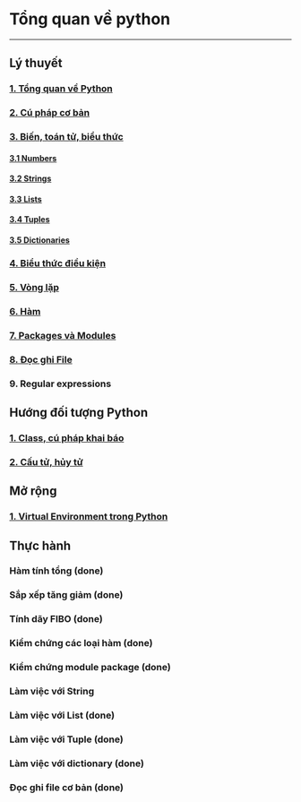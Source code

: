 # Tổng quan về python
---
## Lý thuyết
### [1. Tổng quan về Python](docs/python-overview.md)
### [2. Cú pháp cơ bản](docs/python-syntax.md)
### [3. Biến, toán tử, biểu thức](docs/variables-operator.md)
#### [3.1 Numbers](docs/numbers.md)
#### [3.2 Strings](docs/string.md)
#### [3.3 Lists](docs/list.md)
#### [3.4 Tuples](docs/tuple.md)
#### [3.5 Dictionaries](docs/dictionary.md)
### [4. Biểu thức điều kiện](docs/conditional.md)
### [5. Vòng lặp](docs/loop.md)
### [6. Hàm](docs/function.md)
### [7. Packages và Modules](docs/module-package.md)
### [8. Đọc ghi File](docs/file.md)
### 9. Regular expressions

## Hướng đối tượng Python
### [1. Class, cú pháp khai báo](docs/py-oop-overview.md)
### [2. Cấu tử, hủy tử](docs/py-oop-con-des.md)


## Mở rộng
### [1. Virtual Environment trong Python](docs/python-virtualenv.md)

## Thực hành
### Hàm tính tổng (done)
### Sắp xếp tăng giảm (done)
### Tính dãy FIBO (done)
### Kiểm chứng các loại hàm (done)
### Kiểm chứng module package (done)
### Làm việc với String
### Làm việc với List (done)
### Làm việc với Tuple (done)
### Làm việc với dictionary (done)
### Đọc ghi file cơ bản (done)
